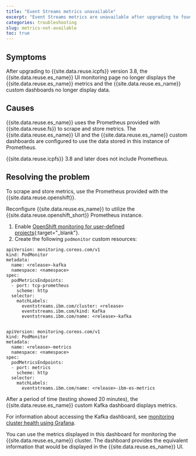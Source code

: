 ```yaml
---
title: "Event Streams metrics unavailable"
excerpt: "Event Streams metrics are unavailable after upgrading to foundational services 3.8"
categories: troubleshooting
slug: metrics-not-available
toc: true
---
```


## Symptoms

After upgrading to {{site.data.reuse.icpfs}} version 3.8, the {{site.data.reuse.es_name}} UI monitoring page no longer displays the {{site.data.reuse.es_name}} metrics and the {{site.data.reuse.es_name}} custom dashboards no longer display data.

## Causes

{{site.data.reuse.es_name}} uses the Prometheus provided with {{site.data.reuse.fs}} to scrape and store metrics.  The {{site.data.reuse.es_name}} UI and the {{site.data.reuse.es_name}} custom dashboards are configured to use the data stored in this instance of Prometheus.

{{site.data.reuse.icpfs}} 3.8 and later does not include Prometheus.

## Resolving the problem

To scrape and store metrics, use the Prometheus provided with the {{site.data.reuse.openshift}}.

Reconfigure {{site.data.reuse.es_name}} to utilize the {{site.data.reuse.openshift_short}} Prometheus instance.

1. Enable [OpenShift monitoring for user-defined projects](https://docs.openshift.com/container-platform/4.8/monitoring/enabling-monitoring-for-user-defined-projects.html){:target="_blank"}.
2. Create the following `podmonitor` custom resources:

```
apiVersion: monitoring.coreos.com/v1
kind: PodMonitor
metadata:
  name: <release>-kafka
  namespace: <namespace>
spec:
  podMetricsEndpoints:
  - port: tcp-prometheus
    scheme: http
  selector:
    matchLabels:
      eventstreams.ibm.com/cluster: <release>
      eventstreams.ibm.com/kind: Kafka
      eventstreams.ibm.com/name: <release>-kafka

```


```

apiVersion: monitoring.coreos.com/v1
kind: PodMonitor
metadata:
  name: <release>-metrics
  namespace: <namespace>
spec:
  podMetricsEndpoints:
  - port: metrics
    scheme: http
  selector:
    matchLabels:
      eventstreams.ibm.com/name: <release>-ibm-es-metrics

```

After a period of time (testing showed 20 minutes), the {{site.data.reuse.es_name}} custom Kafka dashboard displays metrics.

For information about accessing the Kafka dashboard, see [monitoring cluster health using Grafana](../../administering/cluster-health/#grafana).

You can use the metrics displayed in this dashboard for monitoring the {{site.data.reuse.es_name}} cluster. The dashboard provides the equivalent information that would be displayed in the {{site.data.reuse.es_name}} UI.

